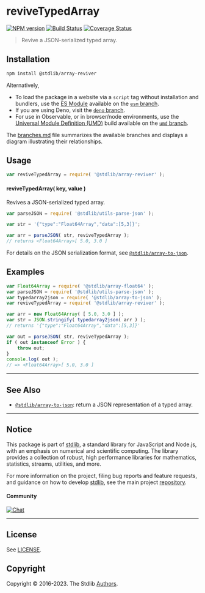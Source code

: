 <!--

@license Apache-2.0

Copyright (c) 2018 The Stdlib Authors.

Licensed under the Apache License, Version 2.0 (the "License");
you may not use this file except in compliance with the License.
You may obtain a copy of the License at

   http://www.apache.org/licenses/LICENSE-2.0

Unless required by applicable law or agreed to in writing, software
distributed under the License is distributed on an "AS IS" BASIS,
WITHOUT WARRANTIES OR CONDITIONS OF ANY KIND, either express or implied.
See the License for the specific language governing permissions and
limitations under the License.

-->

# reviveTypedArray

[![NPM version][npm-image]][npm-url] [![Build Status][test-image]][test-url] [![Coverage Status][coverage-image]][coverage-url] <!-- [![dependencies][dependencies-image]][dependencies-url] -->

> Revive a JSON-serialized typed array.

<!-- Section to include introductory text. Make sure to keep an empty line after the intro `section` element and another before the `/section` close. -->

<section class="intro">

</section>

<!-- /.intro -->

<!-- Package usage documentation. -->

<section class="installation">

## Installation

```bash
npm install @stdlib/array-reviver
```

Alternatively,

-   To load the package in a website via a `script` tag without installation and bundlers, use the [ES Module][es-module] available on the [`esm` branch][esm-url].
-   If you are using Deno, visit the [`deno` branch][deno-url].
-   For use in Observable, or in browser/node environments, use the [Universal Module Definition (UMD)][umd] build available on the [`umd` branch][umd-url].

The [branches.md][branches-url] file summarizes the available branches and displays a diagram illustrating their relationships.

</section>

<section class="usage">

## Usage

```javascript
var reviveTypedArray = require( '@stdlib/array-reviver' );
```

#### reviveTypedArray( key, value )

Revives a JSON-serialized typed array.

```javascript
var parseJSON = require( '@stdlib/utils-parse-json' );

var str = '{"type":"Float64Array","data":[5,3]}';

var arr = parseJSON( str, reviveTypedArray );
// returns <Float64Array>[ 5.0, 3.0 ]
```

For details on the JSON serialization format, see [`@stdlib/array-to-json`][@stdlib/array/to-json].

</section>

<!-- /.usage -->

<!-- Package usage notes. Make sure to keep an empty line after the `section` element and another before the `/section` close. -->

<section class="notes">

</section>

<!-- /.notes -->

<!-- Package usage examples. -->

<section class="examples">

## Examples

<!-- eslint no-undef: "error" -->

```javascript
var Float64Array = require( '@stdlib/array-float64' );
var parseJSON = require( '@stdlib/utils-parse-json' );
var typedarray2json = require( '@stdlib/array-to-json' );
var reviveTypedArray = require( '@stdlib/array-reviver' );

var arr = new Float64Array( [ 5.0, 3.0 ] );
var str = JSON.stringify( typedarray2json( arr ) );
// returns '{"type":"Float64Array","data":[5,3]}'

var out = parseJSON( str, reviveTypedArray );
if ( out instanceof Error ) {
    throw out;
}
console.log( out );
// => <Float64Array>[ 5.0, 3.0 ]
```

</section>

<!-- /.examples -->

<!-- Section to include cited references. If references are included, add a horizontal rule *before* the section. Make sure to keep an empty line after the `section` element and another before the `/section` close. -->

<section class="references">

</section>

<!-- /.references -->

<!-- Section for related `stdlib` packages. Do not manually edit this section, as it is automatically populated. -->

<section class="related">

* * *

## See Also

-   <span class="package-name">[`@stdlib/array-to-json`][@stdlib/array/to-json]</span><span class="delimiter">: </span><span class="description">return a JSON representation of a typed array.</span>

</section>

<!-- /.related -->

<!-- Section for all links. Make sure to keep an empty line after the `section` element and another before the `/section` close. -->


<section class="main-repo" >

* * *

## Notice

This package is part of [stdlib][stdlib], a standard library for JavaScript and Node.js, with an emphasis on numerical and scientific computing. The library provides a collection of robust, high performance libraries for mathematics, statistics, streams, utilities, and more.

For more information on the project, filing bug reports and feature requests, and guidance on how to develop [stdlib][stdlib], see the main project [repository][stdlib].

#### Community

[![Chat][chat-image]][chat-url]

---

## License

See [LICENSE][stdlib-license].


## Copyright

Copyright &copy; 2016-2023. The Stdlib [Authors][stdlib-authors].

</section>

<!-- /.stdlib -->

<!-- Section for all links. Make sure to keep an empty line after the `section` element and another before the `/section` close. -->

<section class="links">

[npm-image]: http://img.shields.io/npm/v/@stdlib/array-reviver.svg
[npm-url]: https://npmjs.org/package/@stdlib/array-reviver

[test-image]: https://github.com/stdlib-js/array-reviver/actions/workflows/test.yml/badge.svg?branch=main
[test-url]: https://github.com/stdlib-js/array-reviver/actions/workflows/test.yml?query=branch:main

[coverage-image]: https://img.shields.io/codecov/c/github/stdlib-js/array-reviver/main.svg
[coverage-url]: https://codecov.io/github/stdlib-js/array-reviver?branch=main

<!--

[dependencies-image]: https://img.shields.io/david/stdlib-js/array-reviver.svg
[dependencies-url]: https://david-dm.org/stdlib-js/array-reviver/main

-->

[chat-image]: https://img.shields.io/gitter/room/stdlib-js/stdlib.svg
[chat-url]: https://app.gitter.im/#/room/#stdlib-js_stdlib:gitter.im

[stdlib]: https://github.com/stdlib-js/stdlib

[stdlib-authors]: https://github.com/stdlib-js/stdlib/graphs/contributors

[umd]: https://github.com/umdjs/umd
[es-module]: https://developer.mozilla.org/en-US/docs/Web/JavaScript/Guide/Modules

[deno-url]: https://github.com/stdlib-js/array-reviver/tree/deno
[umd-url]: https://github.com/stdlib-js/array-reviver/tree/umd
[esm-url]: https://github.com/stdlib-js/array-reviver/tree/esm
[branches-url]: https://github.com/stdlib-js/array-reviver/blob/main/branches.md

[stdlib-license]: https://raw.githubusercontent.com/stdlib-js/array-reviver/main/LICENSE

[@stdlib/array/to-json]: https://github.com/stdlib-js/array-to-json

</section>

<!-- /.links -->
